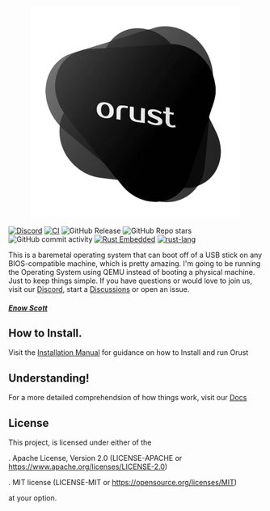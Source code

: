 
<p align="center">
  <img src="src/image.png" alt="alt text" />
</p>

[![Discord](https://img.shields.io/badge/Discord-Join-blue?logo=discord&logoColor)](https://discord.gg/c4NTzghHpA)
[![CI](https://github.com/orust-org/orust-OS/actions/workflows/rust.yml/badge.svg)](https://github.com/orust-org/orust-OS/blob/main/.github/workflows/rust.yml)
![GitHub Release](https://img.shields.io/github/v/release/orust-org/orust-OS?label=latest%20release)
![GitHub Repo stars](https://img.shields.io/github/stars/orust-org/orust-OS?style=flat)
![GitHub commit activity](https://img.shields.io/github/commit-activity/m/orust-org/orust-OS)
[![Rust Embedded](https://img.shields.io/badge/Rust%20Embedded-Book-blue.svg)](https://docs.rust-embedded.org/book/)
[![rust-lang](https://img.shields.io/badge/rust%202.0-svg-badge.svg)](https://github.com/rust-lang/rust)

This is a baremetal operating system that can boot off of a USB stick on any BIOS-compatible machine, which is pretty amazing. I'm going to be running the Operating System using QEMU instead of booting a physical machine. Just to keep things simple. If you have questions or would love to join us, visit our [Discord](https://discord.gg/c4NTzghHpA), start a [Discussions](https://github.com/orust-org/orust-OS/discussions) or open an issue.

##### <a href="https://github.com/Blindspot22">Enow Scott</a>

## How to Install.

Visit the [Installation Manual](https://github.com/orust-org/orust-OS/blob/main/docs/Installation-Manual.md) for guidance on how to Install and run Orust

## Understanding!
For a more detailed comprehendsion of how things work, visit our [Docs](https://github.com/orust-org/orust-OS/tree/main/docs)

## License

This project, is licensed under either of the

  . Apache License, Version 2.0 (LICENSE-APACHE or https://www.apache.org/licenses/LICENSE-2.0)
  
  . MIT license (LICENSE-MIT or https://opensource.org/licenses/MIT)

at your option.
